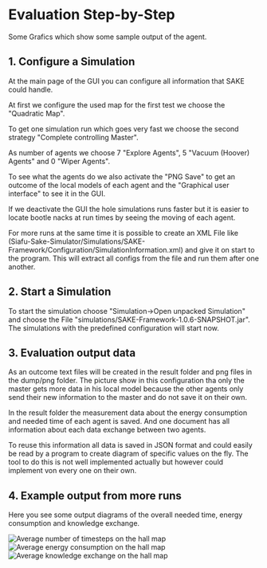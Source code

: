# Evaluation Step-by-Step

Some Grafics which show some sample output of the agent.

## 1. Configure a Simulation

At the main page of the GUI you can configure all information that SAKE could handle.

At first we configure the used map for the first test we choose the "Quadratic Map".

To get one simulation run which goes very fast we choose the second strategy "Complete controlling Master".

As number of agents we choose 7 "Explore Agents", 5 "Vacuum (Hoover) Agents" and 0 "Wiper Agents".

To see what the agents do we also activate the "PNG Save" to get an outcome of the local models of each agent and the "Graphical user interface" to see it in the GUI. 

If we deactivate the GUI the hole simulations runs faster but it is easier to locate bootle nacks at run times by seeing the moving of each agent.

For more runs at the same time it is possible to create an XML File like (Siafu-Sake-Simulator/Simulations/SAKE-Framework/Configuration/SimulationInformation.xml) and give it on start to the program. This will extract all configs from the file and run them after one another.

## 2. Start a Simulation

To start the simulation choose "Simulation->Open unpacked Simulation" and choose the File "simulations/SAKE-Framework-1.0.6-SNAPSHOT.jar". The simulations with the predefined configuration will start now.

## 3. Evaluation output data

As an outcome text files will be created in the result folder and png files in the dump/png folder. The picture show in this configuration tha only the master gets more data in his local model because the other agents only send their new information to the master and do not save it on their own.

In the result folder the measurement data about the energy consumption and needed time of each agent is saved. And one document has all information about each data exchange between two agents.

To reuse this information all data is saved in JSON format and could easily be read by a program to create diagram of specific values on the fly. The tool to do this is not well implemented actually but however could implement von every one on their own. 

## 4. Example output from more runs

Here you see some output diagrams of the overall needed time, energy consumption and knowledge exchange.

![Average number of timesteps on the hall map](/image/timesteps.jpg "Timesteps")
![Average energy consumption on the hall map](/image/energy.jpg "Energy Consumption")
![Average knowledge exchange on the hall map](/image/exchange.jpg "Knowledge Exchange")